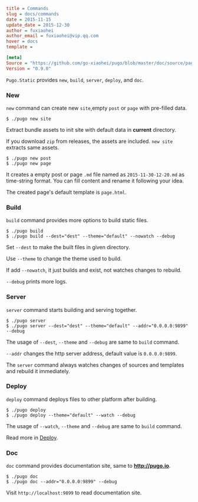 ```ini
title = Commands
slug = docs/commands
date = 2015-11-15
update_date = 2015-12-30
author = fuxiaohei
author_email = fuxiaohei@vip.qq.com
hover = docs
template =

[meta]
Source = "https://github.com/go-xiaohei/pugo/blob/master/doc/source/page/prolog/command.md"
Version = "0.9.0"
```

`Pugo.Static` provides `new`, `build`, `server`, `deploy`, and `doc`.

### New

`new` command can create new `site`,empty `post` or `page` with pre-filled data.

    $ ./pugo new site

Extract bundle assets to init site with default data in **current** directory.

If you download `zip` from releases, the assets are included. `new site` extracts same assets.

    $ ./pugo new post
    $ ./pugo new page

It creates a empty post or page `.md` file named as `2015-11-30-12-20.md` as time-string format. You can fill content and rename it following your idea.

The created page's default template is `page.html`.

### Build

`build` command provides more options to build static files.

    $ ./pugo build
    $ ./pugo build --dest="dest" --theme="default" --nowatch --debug

Set `--dest` to make the built files in given directory.

Use `--theme` to change the theme used to build.

If add `--nowatch`, it just builds and exist, not watches changes to rebuild.

`--debug` prints more logs.

### Server

`server` command starts building and serving together.

    $ ./pugo server
    $ ./pugo server --dest="dest" --theme="default" --addr="0.0.0.0:9899" --debug

The usage of `--dest`, `--theme` and `--debug` are same to `build` command.

`--addr` changes the http server address, default value is `0.0.0.0:9899`.

The `server` command always watches changes of sources and templates and rebuild it immediately.

### Deploy

`deploy` command deploys files to other platform after building.

    $ ./pugo deploy
    $ ./pugo deploy --theme="default" --watch --debug

The usage of `--watch`, `--theme` and `--debug` are same to `build` command.

Read more in [Deploy](/docs/deploy).

### Doc

`doc` command provides documentation site, same to **http://pugo.io**.

    $ ./pugo doc
    $ ./pugo doc --addr="0.0.0.0:9899" --debug

Visit `http://localhost:9899` to read documentation site.